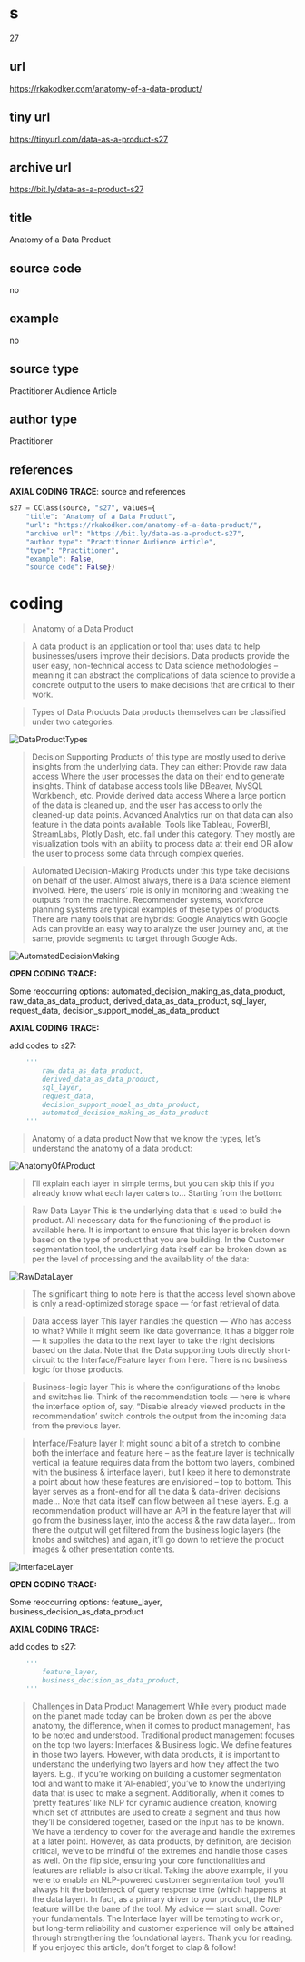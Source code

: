 # s 
27
## url
https://rkakodker.com/anatomy-of-a-data-product/
## tiny url
https://tinyurl.com/data-as-a-product-s27
## archive url
https://bit.ly/data-as-a-product-s27
## title
Anatomy of a Data Product
## source code
no
## example
no
## source type 
Practitioner Audience Article
## author type
Practitioner
## references

**AXIAL CODING TRACE**: source and references
``` python
s27 = CClass(source, "s27", values={
    "title": "Anatomy of a Data Product",
    "url": "https://rkakodker.com/anatomy-of-a-data-product/",
    "archive url": "https://bit.ly/data-as-a-product-s27",
    "author type": "Practitioner Audience Article",
    "type": "Practitioner",
    "example": False,
    "source code": False})
``` 

# coding

> Anatomy of a Data Product

> A data product is an application or tool that uses data to help businesses/users improve their decisions. Data products provide the user easy, non-technical access to Data science methodologies – meaning it can abstract the complications of data science to provide a concrete output to the users to make decisions that are critical to their work.

> Types of Data Products
Data products themselves can be classified under two categories:

![DataProductTypes](https://rkakodker.com/wp-content/uploads/2021/11/Frame-5-1024x553.png)

> Decision Supporting
Products of this type are mostly used to derive insights from the underlying data. They can either:
Provide raw data access
Where the user processes the data on their end to generate insights. Think of database access tools like DBeaver, MySQL Workbench, etc.
Provide derived data access
Where a large portion of the data is cleaned up, and the user has access to only the cleaned-up data points. Advanced Analytics run on that data can also feature in the data points available. Tools like Tableau, PowerBI, StreamLabs, Plotly Dash, etc. fall under this category. They mostly are visualization tools with an ability to process data at their end OR allow the user to process some data through complex queries.

> Automated Decision-Making
Products under this type take decisions on behalf of the user. Almost always, there is a Data science element involved. Here, the users’ role is only in monitoring and tweaking the outputs from the machine. Recommender systems, workforce planning systems are typical examples of these types of products.
There are many tools that are hybrids: Google Analytics with Google Ads can provide an easy way to analyze the user journey and, at the same, provide segments to target through Google Ads.

![AutomatedDecisionMaking](https://rkakodker.com/wp-content/uploads/2021/11/Frame-6-1024x553.png)

**OPEN CODING TRACE:**

Some reoccurring options: automated_decision_making_as_data_product, raw_data_as_data_product, derived_data_as_data_product, sql_layer, request_data, decision_support_model_as_data_product

**AXIAL CODING TRACE:**

add codes to s27: 
``` python 
    '''
        raw_data_as_data_product, 
        derived_data_as_data_product,
        sql_layer, 
        request_data, 
        decision_support_model_as_data_product,
        automated_decision_making_as_data_product
    '''
```

> Anatomy of a data product
Now that we know the types, let’s understand the anatomy of a data product:

![AnatomyOfAProduct](https://rkakodker.com/wp-content/uploads/2021/11/Frame-4-1-1024x553.png)

> I’ll explain each layer in simple terms, but you can skip this if you already know what each layer caters to…
Starting from the bottom:

> Raw Data Layer
This is the underlying data that is used to build the product. All necessary data for the functioning of the product is available here. It is important to ensure that this layer is broken down based on the type of product that you are building. In the Customer segmentation tool, the underlying data itself can be broken down as per the level of processing and the availability of the data:

![RawDataLayer](https://rkakodker.com/wp-content/uploads/2021/11/Frame-7-1024x502.png)

> The significant thing to note here is that the access level shown above is only a read-optimized storage space — for fast retrieval of data.

> Data access layer
This layer handles the question — Who has access to what? While it might seem like data governance, it has a bigger role — it supplies the data to the next layer to take the right decisions based on the data.
Note that the Data supporting tools directly short-circuit to the Interface/Feature layer from here. There is no business logic for those products.

> Business-logic layer
This is where the configurations of the knobs and switches lie. Think of the recommendation tools — here is where the interface option of, say, “Disable already viewed products in the recommendation’ switch controls the output from the incoming data from the previous layer.

> Interface/Feature layer
It might sound a bit of a stretch to combine both the interface and feature here – as the feature layer is technically vertical (a feature requires data from the bottom two layers, combined with the business & interface layer), but I keep it here to demonstrate a point about how these features are envisioned – top to bottom.
This layer serves as a front-end for all the data & data-driven decisions made… Note that data itself can flow between all these layers. E.g. a recommendation product will have an API in the feature layer that will go from the business layer, into the access & the raw data layer… from there the output will get filtered from the business logic layers (the knobs and switches) and again, it’ll go down to retrieve the product images & other presentation contents.

![InterfaceLayer](https://rkakodker.com/wp-content/uploads/2021/11/Frame-8-1024x553.png)

**OPEN CODING TRACE:**

Some reoccurring options: feature_layer, business_decision_as_data_product

**AXIAL CODING TRACE:**

add codes to s27: 
``` python 
    '''
        feature_layer, 
        business_decision_as_data_product,
    '''
```

> Challenges in Data Product Management
While every product made on the planet made today can be broken down as per the above anatomy, the difference, when it comes to product management, has to be noted and understood. Traditional product management focuses on the top two layers: Interfaces & Business logic. We define features in those two layers.
However, with data products, it is important to understand the underlying two layers and how they affect the two layers. E.g., if you’re working on building a customer segmentation tool and want to make it ‘AI-enabled’, you’ve to know the underlying data that is used to make a segment. Additionally, when it comes to ‘pretty features’ like NLP for dynamic audience creation, knowing which set of attributes are used to create a segment and thus how they’ll be considered together, based on the input has to be known.
We have a tendency to cover for the average and handle the extremes at a later point. However, as data products, by definition, are decision critical, we’ve to be mindful of the extremes and handle those cases as well.
On the flip side, ensuring your core functionalities and features are reliable is also critical. Taking the above example, if you were to enable an NLP-powered customer segmentation tool, you’ll always hit the bottleneck of query response time (which happens at the data layer). In fact, as a primary driver to your product, the NLP feature will be the bane of the tool.
My advice — start small. Cover your fundamentals. The Interface layer will be tempting to work on, but long-term reliability and customer experience will only be attained through strengthening the foundational layers.
Thank you for reading. If you enjoyed this article, don’t forget to clap & follow!

